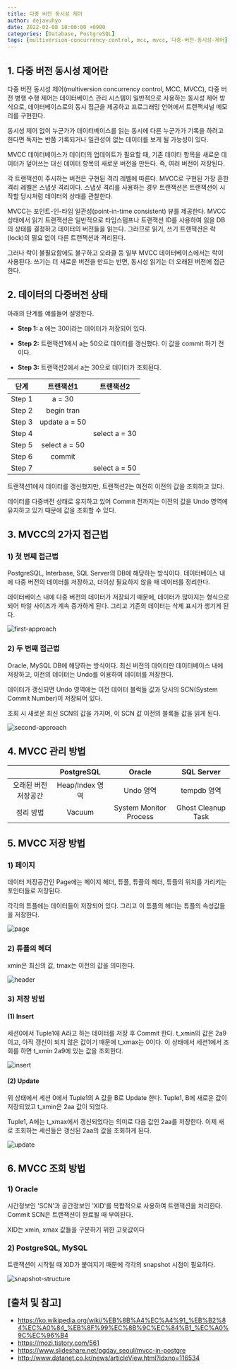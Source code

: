 ```yaml
---
title: 다중 버전 동시성 제어
author: dejavuhyo
date: 2022-02-08 10:00:00 +0900
categories: [Database, PostgreSQL]
tags: [multiversion-concurrency-control, mcc, mvcc, 다중-버전-동시성-제어]
---
```


## 1. 다중 버전 동시성 제어란
다중 버전 동시성 제어(multiversion concurrency control, MCC, MVCC), 다중 버전 병행 수행 제어는 데이터베이스 관리 시스템이 일반적으로 사용하는 동시성 제어 방식으로, 데이터베이스로의 동시 접근을 제공하고 프로그래밍 언어에서 트랜잭셔널 메모리를 구현한다.

동시성 제어 없이 누군가가 데이터베이스를 읽는 동시에 다른 누군가가 기록을 하려고 한다면 독자는 반쯤 기록되거나 일관성이 없는 데이터를 보게 될 가능성이 있다.

MVCC 데이터베이스가 데이터의 업데이트가 필요할 때, 기존 데이터 항목을 새로운 데이터가 덮어쓰는 대신 데이터 항목의 새로운 버전을 만든다. 즉, 여러 버전이 저장된다.

각 트랜잭션이 주시하는 버전은 구현된 격리 레벨에 따른다. MVCC로 구현된 가장 흔한 격리 레벨은 스냅샷 격리이다. 스냅샷 격리를 사용하는 경우 트랜잭션은 트랜잭션이 시작할 당시처럼 데이터의 상태를 관찰한다.

MVCC는 포인트-인-타임 일관성(point-in-time consistent) 뷰를 제공한다. MVCC 상태에서 읽기 트랜잭션은 일반적으로 타임스탬프나 트랜잭션 ID를 사용하여 읽을 DB의 상태를 결정하고 데이터의 버전들을 읽는다. 그러므로 읽기, 쓰기 트랜잭션은 락(lock)의 필요 없이 다른 트랜잭션과 격리된다.

그러나 락이 불필요함에도 불구하고 오라클 등 일부 MVCC 데이터베이스에서는 락이 사용된다. 쓰기는 더 새로운 버전을 만드는 반면, 동시성 읽기는 더 오래된 버전에 접근한다.

## 2. 데이터의 다중버전 상태
아래의 단계를 예를들어 설명한다.

* **Step 1:** a 에는 30이라는 데이터가 저장되어 있다.

* **Step 2:** 트랜잭션1에서 a는 50으로 데이터를 갱신했다. 이 값을 commit 하기 전이다.

* **Step 3:** 트랜잭션2에서 a는 30으로 데이터가 조회된다.

| 단계 | 트랜잭션1 | 트랜잭션2 |
|:-----:|:-----:|:-----:|
| Step 1 | a = 30 |  |
| Step 2 | begin tran |  |
| Step 3 | update a = 50 |  |
| Step 4 |  | select a = 30 |
| Step 5 | select a = 50 |  |
| Step 6 | commit |  |
| Step 7 |  | select a = 50 |

트랜잭션1에서 데이터를 갱신했지만, 트랜잭션2는 여전히 이전의 값을 조회하고 있다.

데이터를 다중버전 상태로 유지하고 있어 Commit 전까지는 이전의 값을 Undo 영역에 유지하고 있기 때문에 값을 조회할 수 있다.

## 3. MVCC의 2가지 접근법

### 1) 첫 번째 접근법
PostgreSQL, Interbase, SQL Server의 DB에 해당하는 방식이다. 데이터베이스 내에 다중 버전의 데이터를 저장하고, 더이상 필요하지 않을 때 데이터를 정리한다.

데이터베이스 내에 다중 버전의 데이터가 저장되기 때문에, 데이터가 많아지는 형식으로 되어 파일 사이즈가 계속 증가하게 된다. 그리고 기존의 데이터는 삭제 표시가 생기게 된다.

![first-approach](/assets/img/2022-02-08-multiversion-concurrency-control/first-approach.png)

### 2) 두 번째 접근법
Oracle, MySQL DB에 해당하는 방식이다. 최신 버전의 데이터만 데이터베이스 내에 저장하고, 이전의 데이터는 Undo를 이용하여 데이터를 저장한다.

데이터가 갱신되면 Undo 영역에는 이전 데이터 블럭들 값과 당시의 SCN(System Commit Number)이 저장되어 있다.

조회 시 새로운 최신 SCN의 값을 가지며, 이 SCN 값 이전의 블록들 값을 읽게 된다.

![second-approach](/assets/img/2022-02-08-multiversion-concurrency-control/second-approach.png)

## 4. MVCC 관리 방법

|  | PostgreSQL | Oracle | SQL Server |
|:-----:|:-----:|:-----:|:-----:|
| 오래된 버전 저장공간 | Heap/Index 영역 | Undo 영역 | tempdb 영역 |
| 정리 방법 | Vacuum | System Monitor Process | Ghost Cleanup Task |

## 5. MVCC 저장 방법

### 1) 페이지
데이터 저장공간인 Page에는 페이지 헤더, 튜플, 튜플의 헤더, 튜플의 위치를 가리키는 포인터들로 저장된다.

각각의 튜플에는 데이터들이 저장되어 있다. 그리고 이 튜플의 헤더는 튜플의 속성값들을 저장한다.

![page](/assets/img/2022-02-08-multiversion-concurrency-control/page.png)

### 2) 튜플의 헤더
xmin은 최신의 값, tmax는 이전의 값을 의미한다.

![header](/assets/img/2022-02-08-multiversion-concurrency-control/header.png)

### 3) 저장 방법

#### (1) Insert
세션0에서 Tuple1에 A라고 하는 데이터를 저장 후 Commit 한다. t_xmin의 값은 2a9이고, 아직 갱신이 되지 않은 값이기 때문에 t_xmax는 0이다. 이 상태에서 세션1에서 조회를 하면 t_xmin 2a9에 있는 값을 조회한다.

![insert](/assets/img/2022-02-08-multiversion-concurrency-control/insert.png)

#### (2) Update
위 상태에서 세션 0에서 Tuple1의 A 값을 B로 Update 한다. Tuple1, B에 새로운 값이 저장되었고 t_xmin은 2aa 값이 되었다.

Tuple1, A에는 t_xmax에서 갱신되었다는 의미로 다음 값인 2aa를 저장한다. 이제 새로 조회하는 세션들은 갱신된 2aa의 값을 조회하게 된다.

![update](/assets/img/2022-02-08-multiversion-concurrency-control/update.png)

## 6. MVCC 조회 방법

### 1) Oracle
시간정보인 'SCN'과 공간정보인 'XID'를 복합적으로 사용하여 트랜잭션을 처리한다. Commit SCN은 트랜잭션이 완료될 때 부여된다.

XID는 xmin, xmax 값들을 구분하기 위한 고윳값이다

### 2) PostgreSQL, MySQL
트랜잭션이 시작될 때 XID가 붙여지기 때문에 각각의 snapshot 시점이 필요하다.

![snapshot-structure](/assets/img/2022-02-08-multiversion-concurrency-control/snapshot-structure.png)

## [출처 및 참고]
* <https://ko.wikipedia.org/wiki/%EB%8B%A4%EC%A4%91_%EB%B2%84%EC%A0%84_%EB%8F%99%EC%8B%9C%EC%84%B1_%EC%A0%9C%EC%96%B4>
* <https://mozi.tistory.com/561>
* <https://www.slideshare.net/pgday_seoul/mvcc-in-postgre>
* <http://www.datanet.co.kr/news/articleView.html?idxno=116534>
